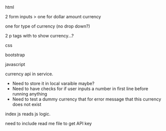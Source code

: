 html

2 form inputs > one for dollar amount currency 

one for type of currency (no drop down?)

2 p tags with to show currency...?


css 

bootstrap

javascript

currency api in service.
* Need to store it in local varaible maybe?
* Need to have checks for if user inputs a number in first line before running anything
* Need to test a dummy currency that for error message that this currency does not exist

index js reads js logic.

need to include read me file to get API key